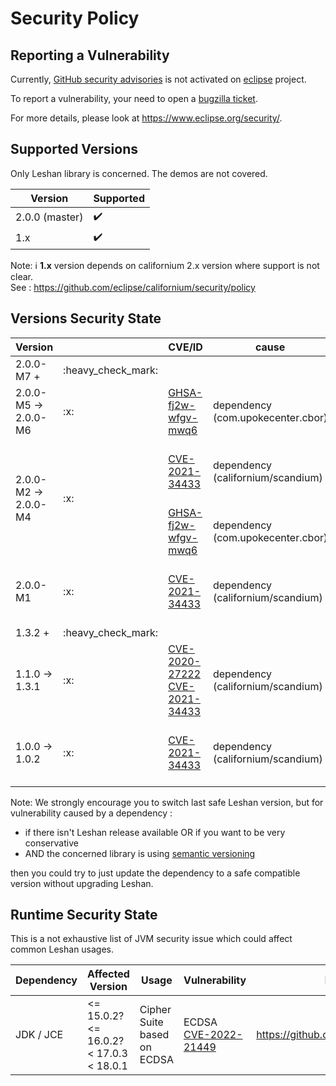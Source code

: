 # Security Policy

## Reporting a Vulnerability

Currently, [GitHub security advisories](https://help.github.com/en/articles/managing-security-vulnerabilities-in-your-project) is not activated on [eclipse](https://www.eclipse.org/) project.

To report a vulnerability, your need to open a [bugzilla ticket](https://bugs.eclipse.org/bugs/enter_bug.cgi?product=Community&component=Vulnerability+Reports&keywords=security&groups=Security_Advisories).

For more details, please look at https://www.eclipse.org/security/.

## Supported Versions

Only Leshan library is concerned. The demos are not covered. 

| Version | Supported          |
| ------- | ------------------ |
| 2.0.0 (master)   | :heavy_check_mark: | |
| 1.x   | :heavy_check_mark: |

Note: ℹ️ **1.x** version depends on californium 2.x version where support is not clear.   
See : https://github.com/eclipse/californium/security/policy


## Versions Security State

<table>
    <thead>
        <tr>
            <th width=200>Version</th>
            <th></th>
            <th>CVE/ID</th>
            <th>cause</th>
            <th>affect</th>
        </tr>
    </thead>
    <tbody>
        <tr>
            <td> 2.0.0-M7 + </td>
            <td> :heavy_check_mark: </td>
            <td />
            <td />
            <td />
        </tr>
        <tr>
            <td> 2.0.0-M5 -> 2.0.0-M6 </td>
            <td> :x: </td>
            <td> <a href="https://github.com/peteroupc/CBOR-Java/security/advisories/GHSA-fj2w-wfgv-mwq6">GHSA-fj2w-wfgv-mwq6</a> </td>
            <td> dependency (com.upokecenter.cbor) </td>
            <td> CBOR or SenML-CBOR decoding </td>
        </tr>
        <tr>
            <td rowspan=2> 2.0.0-M2 -> 2.0.0-M4</td>
            <td rowspan=2> :x: </td>
                <td> <a href="https://cve.mitre.org/cgi-bin/cvename.cgi?name=CVE-2021-34433">CVE-2021-34433</a> </td>
                <td> dependency (californium/scandium) </td>
                <td> DTLS with x509 and/or RPK  </td>
            <tr>
                <td> <a href="https://github.com/peteroupc/CBOR-Java/security/advisories/GHSA-fj2w-wfgv-mwq6">GHSA-fj2w-wfgv-mwq6</a> </td>
                <td> dependency (com.upokecenter.cbor) </td>
                <td> CBOR or SenML-CBOR decoding </td>
            </tr>
        </tr>
        <tr>
            <td> 2.0.0-M1 </td>
            <td> :x: </td>
            <td> <a href="https://cve.mitre.org/cgi-bin/cvename.cgi?name=CVE-2021-34433">CVE-2021-34433</a> </td>
            <td> dependency (californium/scandium) </td>
            <td> DTLS with x509 and/or RPK  </td>
        </tr>
         <tr>
            <td> 1.3.2 +  </td>
            <td> :heavy_check_mark: </td>
            <td />
            <td />
            <td />
        </tr>
        <tr>
            <td> 1.1.0 -> 1.3.1 </td>
            <td> :x: </td>
            <td> <a href="https://cve.mitre.org/cgi-bin/cvename.cgi?name=CVE-2020-27222">CVE-2020-27222</a>
                 <a href="https://cve.mitre.org/cgi-bin/cvename.cgi?name=CVE-2021-34433">CVE-2021-34433</a>
            </td>
            <td> dependency (californium/scandium) </td>
            <td> DTLS with x509 and/or RPK  </td>
        </tr>
        <tr>
            <td> 1.0.0 -> 1.0.2 </td>
            <td> :x: </td>
            <td> <a href="https://cve.mitre.org/cgi-bin/cvename.cgi?name=CVE-2021-34433">CVE-2021-34433</a> </td>
            <td> dependency (californium/scandium) </td>
            <td> DTLS with x509 and/or RPK  </td>
        </tr>
    </tbody>
</table>

Note: We strongly encourage you to switch last safe Leshan version, but for vulnerability caused by a dependency :
 - if there isn't Leshan release available OR if you want to be very conservative  
 - AND the concerned library is using [semantic versioning](https://semver.org/)
 
then you could try to just update the dependency to a safe compatible version without upgrading Leshan. 

## Runtime Security State

This is a not exhaustive list of JVM security issue which could affect common Leshan usages.

| Dependency | Affected Version | Usage | Vulnerability | More Information |
| ---------- | ---------------- | ----- | ------------- | ---------------- |
| JDK / JCE | <= 15.0.2? <br/> <= 16.0.2? <br/> < 17.0.3 <br/> < 18.0.1 | Cipher Suite based on ECDSA | ECDSA [CVE-2022-21449](https://cve.mitre.org/cgi-bin/cvename.cgi?name=CVE-2022-21449) | https://github.com/eclipse/leshan/issues/1243 |
